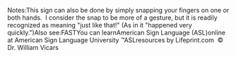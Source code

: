 Notes:This sign can also be done by simply snapping your fingers on one or 
			both hands.  I consider the snap to be more of a gesture, but 
			it is readily recognized as meaning "just like that!" (As in it 
			"happened very quickly.")Also see:FASTYou can learnAmerican Sign Language (ASL)online at American Sign Language University ™ASLresources by Lifeprint.com  ©  Dr. William Vicars